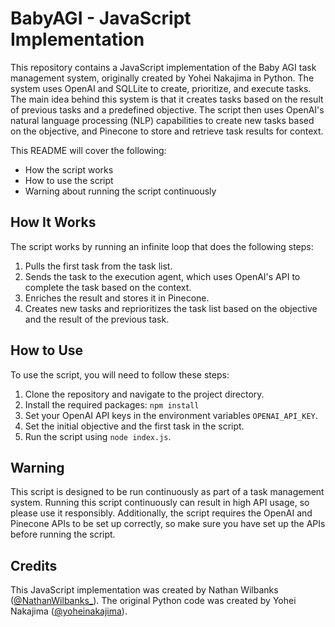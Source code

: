 # BabyAGI - JavaScript Implementation

This repository contains a JavaScript implementation of the Baby AGI task management system, originally created by Yohei Nakajima in Python. The system uses OpenAI and SQLLite to create, prioritize, and execute tasks. The main idea behind this system is that it creates tasks based on the result of previous tasks and a predefined objective. The script then uses OpenAI's natural language processing (NLP) capabilities to create new tasks based on the objective, and Pinecone to store and retrieve task results for context.

This README will cover the following:

* How the script works
* How to use the script
* Warning about running the script continuously

## How It Works

The script works by running an infinite loop that does the following steps:

1. Pulls the first task from the task list.
2. Sends the task to the execution agent, which uses OpenAI's API to complete the task based on the context.
3. Enriches the result and stores it in Pinecone.
4. Creates new tasks and reprioritizes the task list based on the objective and the result of the previous task.

## How to Use

To use the script, you will need to follow these steps:

1. Clone the repository and navigate to the project directory.
2. Install the required packages: `npm install`
3. Set your OpenAI API keys in the environment variables `OPENAI_API_KEY`.
4. Set the initial objective and the first task in the script.
5. Run the script using `node index.js`.

## Warning

This script is designed to be run continuously as part of a task management system. Running this script continuously can result in high API usage, so please use it responsibly. Additionally, the script requires the OpenAI and Pinecone APIs to be set up correctly, so make sure you have set up the APIs before running the script.

## Credits

This JavaScript implementation was created by Nathan Wilbanks ([@NathanWilbanks_](https://twitter.com/NathanWilbanks_)). The original Python code was created by Yohei Nakajima ([@yoheinakajima](https://twitter.com/yoheinakajima)).
